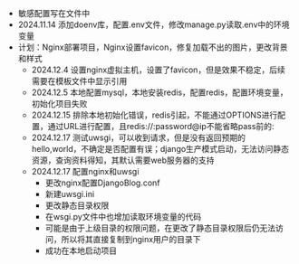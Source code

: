 *  敏感配置写在文件中
  * 2024.11.14 添加doenv库，配置.env文件，修改manage.py读取.env中的环境变量
* 计划：Nginx部署项目，Nginx设置favicon，修复加载不出的图片，更改背景和样式
  * 2024.12.4 设置nginx虚拟主机，设置了favicon，但是效果不稳定，后续需要在模板文件中显示引用
  * 2024.12.5 本地配置mysql，本地安装redis，配置redis，配置环境变量，初始化项目失败
  * 2024.12.15 排除本地初始化错误，redis引起，不能通过OPTIONS进行配置，通过URL进行配置，且redis://:password@ip不能省略pass前的:
  * 2024.12.17 测试uwsgi，可以收到请求，但是没有返回预期的hello,world，不确定是否配置有误；django生产模式启动，无法访问静态资源，查询资料得知，其默认需要web服务器的支持
  * 2024.12.17 配置nginx和uwsgi
    * 更改nginx配置DjangoBlog.conf
    * 新建uwsgi.ini
    * 更改静态目录权限
    * 在wsgi.py文件中也增加读取环境变量的代码
    * 可能是由于上级目录的权限问题，在更改了静态目录权限后仍无法访问，所以将其直接复制到nginx用户的目录下
    * 成功在本地启动项目